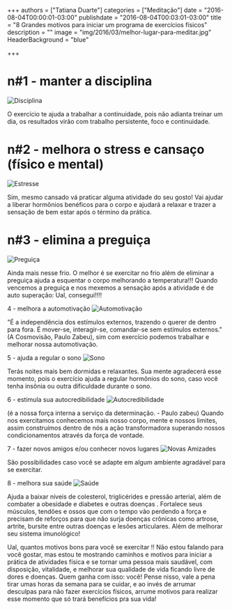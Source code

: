 +++
authors = ["Tatiana Duarte"]
categories = ["Meditação"]
date = "2016-08-04T00:00:01-03:00"
publishdate = "2016-08-04T00:03:01-03:00"
title = "8 Grandes motivos para iniciar um programa de exercícios físicos"
description = ""
image = "img/2016/03/melhor-lugar-para-meditar.jpg"
HeaderBackground = "blue"

+++


# n#1 - manter a disciplina
![Disciplina](https://s3-sa-east-1.amazonaws.com/blog.autoconexao.org.br/img/2016/05/disciplina-conquistada.jpg)

O exercício te ajuda a trabalhar a continuidade, pois não adianta treinar um dia, os resultados virão com trabalho persistente, foco e continuidade.

# n#2 - melhora o stress e cansaço (físico e mental)
![Estresse](https://s3-sa-east-1.amazonaws.com/blog.autoconexao.org.br/img/2016/08/estresse.jpg)

Sim, mesmo cansado vá praticar alguma atividade do seu gosto! Vai ajudar a liberar hormônios benéficos para o corpo e ajudará a relaxar e trazer a sensação de bem estar após o término da prática.

# n#3 - elimina a preguiça

![Preguiça](https://s3-sa-east-1.amazonaws.com/blog.autoconexao.org.br/img/2016/06/preguica.jpg)

Ainda mais nesse frio. O melhor é se exercitar no frio além de eliminar a preguiça ajuda a esquentar o corpo melhorando a temperatura!!! Quando vencemos a preguiça e nos mexemos a sensação após a atividade é de auto superação: Ual, consegui!!!!

4 - melhora a automotivação
![Automotivação](https://s3-sa-east-1.amazonaws.com/blog.autoconexao.org.br/img/2016/08/automotivacao.jpg)

"É a independência dos estímulos externos, trazendo o querer de dentro para fora. É mover-se, interagir-se, comandar-se sem estímulos externos." (A Cosmovisão, Paulo Zabeu), sim com exercício podemos trabalhar e melhorar nossa automotivação.

5 - ajuda a regular o sono
![Sono](https://s3-sa-east-1.amazonaws.com/blog.autoconexao.org.br/img/2016/08/sono.jpg)

Terás noites mais bem dormidas e relaxantes. Sua mente agradecerá esse momento, pois o exercício ajuda a regular hormônios do sono, caso você tenha insônia ou outra dificuldade durante o sono.

6 - estimula sua autocredibilidade
![Autocredibilidade](https://s3-sa-east-1.amazonaws.com/blog.autoconexao.org.br/img/2016/05/chefe-interna.jpg)

(é a nossa força interna a serviço da determinação. - Paulo zabeu)
Quando nos exercitamos conhecemos mais nosso corpo, mente e nossos limites, assim construímos dentro de nós a ação transformadora superando nossos condicionamentos através da força de vontade.

7 - fazer novos amigos e/ou conhecer novos lugares
![Novas Amizades](https://s3-sa-east-1.amazonaws.com/blog.autoconexao.org.br/img/2016/08/fazer-amizade.jpg)

São possibilidades caso você se adapte em algum ambiente agradável para se exercitar.


8 - melhora sua saúde
![Saúde](https://s3-sa-east-1.amazonaws.com/blog.autoconexao.org.br/img/2016/08/saude.jpg)

Ajuda a baixar níveis de colesterol, triglicérides e pressão arterial, além de combater a obesidade e diabetes e outras doenças . Fortalece seus músculos, tendões e ossos que com o tempo vão perdendo a força e precisam de reforços para que não surja doenças crônicas como artrose, artrite, bursite entre outras doenças e lesões articulares. Além de melhorar seu sistema imunológico!



Ual, quantos motivos bons para você se exercitar !! Não estou falando para você gostar, mas estou te mostrando caminhos e motivos para iniciar a prática de atividades física e se tornar uma pessoa mais saudável, com disposição, vitalidade, e melhorar sua qualidade de vida ficando livre de dores e doenças. Quem ganha com isso: você! Pense nisso, vale a pena tirar umas horas da semana para se cuidar, e ao invés de arrumar desculpas para não fazer exercícios físicos, arrume motivos para realizar esse momento que só trará benefícios pra sua vida!

